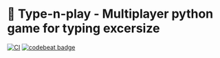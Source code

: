 # :memo: Type-n-play - Multiplayer python game for typing excersize 
[![CI](https://github.com/AlbatovK/Type-n-play/actions/workflows/main.yml/badge.svg)](https://github.com/AlbatovK/Type-n-play/actions/workflows/main.yml) [![codebeat badge](https://codebeat.co/badges/ae6d6e93-ac2f-4a8b-bf20-df0c56c80994)](https://codebeat.co/projects/github-com-albatovk-type-n-play-master)

